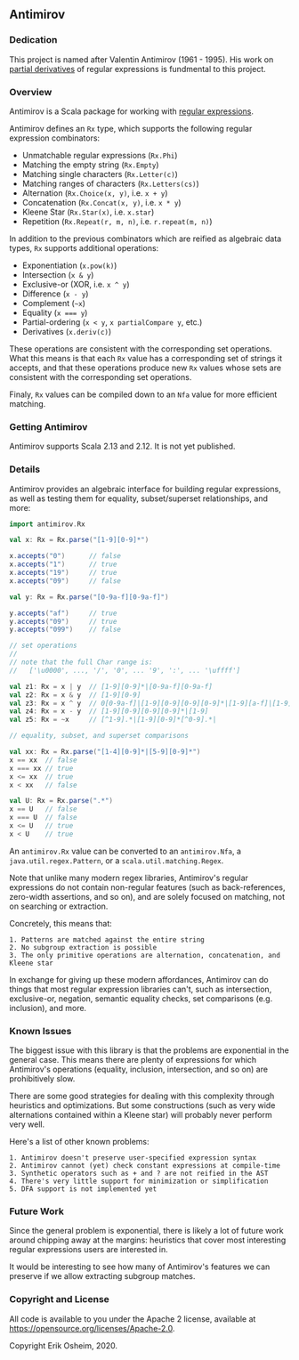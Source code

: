## Antimirov

### Dedication

This project is named after Valentin Antimirov (1961 - 1995). His work
on [partial derivatives](https://citeseerx.ist.psu.edu/viewdoc/summary?doi=10.1.1.56.2509)
of regular expressions is fundmental to this project.

### Overview

Antimirov is a Scala package for working with
[regular expressions](https://en.wikipedia.org/wiki/Regular_expression).

Antimirov defines an `Rx` type, which supports the following regular
expression combinators:

 - Unmatchable regular expressions (`Rx.Phi`)
 - Matching the empty string (`Rx.Empty`)
 - Matching single characters (`Rx.Letter(c)`)
 - Matching ranges of characters (`Rx.Letters(cs)`)
 - Alternation (`Rx.Choice(x, y)`, i.e. `x + y`)
 - Concatenation (`Rx.Concat(x, y)`, i.e. `x * y`)
 - Kleene Star (`Rx.Star(x)`, i.e. `x.star`)
 - Repetition (`Rx.Repeat(r, m, n)`, i.e. `r.repeat(m, n)`)

In addition to the previous combinators which are reified as algebraic
data types, `Rx` supports additional operations:

 - Exponentiation (`x.pow(k)`)
 - Intersection (`x & y`)
 - Exclusive-or (XOR, i.e. `x ^ y`)
 - Difference (`x - y`)
 - Complement (`~x`)
 - Equality (`x === y`)
 - Partial-ordering (`x < y`, `x partialCompare y`, etc.)
 - Derivatives (`x.deriv(c)`)

These operations are consistent with the corresponding set operations.
What this means is that each `Rx` value has a corresponding set of
strings it accepts, and that these operations produce new `Rx` values
whose sets are consistent with the corresponding set operations.

Finaly, `Rx` values can be compiled down to an `Nfa` value for more
efficient matching.

### Getting Antimirov

Antimirov supports Scala 2.13 and 2.12. It is not yet published.

### Details

Antimirov provides an algebraic interface for building regular
expressions, as well as testing them for equality, subset/superset
relationships, and more:

```scala
import antimirov.Rx

val x: Rx = Rx.parse("[1-9][0-9]*")

x.accepts("0")      // false
x.accepts("1")      // true
x.accepts("19")     // true
x.accepts("09")     // false

val y: Rx = Rx.parse("[0-9a-f][0-9a-f]")

y.accepts("af")     // true
y.accepts("09")     // true
y.accepts("099")    // false

// set operations
//
// note that the full Char range is:
//   ['\u0000', ..., '/', '0', ... '9', ':', ... '\uffff']

val z1: Rx = x | y  // [1-9][0-9]*|[0-9a-f][0-9a-f]
val z2: Rx = x & y  // [1-9][0-9]
val z3: Rx = x ^ y  // 0[0-9a-f]|[1-9][0-9][0-9][0-9]*|[1-9][a-f]|[1-9]|[a-f][0-9a-f]
val z4: Rx = x - y  // [1-9][0-9][0-9][0-9]*|[1-9]
val z5: Rx = ~x     // [^1-9].*|[1-9][0-9]*[^0-9].*|

// equality, subset, and superset comparisons

val xx: Rx = Rx.parse("[1-4][0-9]*|[5-9][0-9]*")
x == xx  // false
x === xx // true
x <= xx  // true
x < xx   // false

val U: Rx = Rx.parse(".*")
x == U   // false
x === U  // false
x <= U   // true
x < U    // true
```

An `antimirov.Rx` value can be converted to an `antimirov.Nfa`, a
`java.util.regex.Pattern`, or a `scala.util.matching.Regex`.

Note that unlike many modern regex libraries, Antimirov's regular
expressions do not contain non-regular features (such as
back-references, zero-width assertions, and so on), and are solely
focused on matching, not on searching or extraction.

Concretely, this means that:

    1. Patterns are matched against the entire string
    2. No subgroup extraction is possible
    3. The only primitive operations are alternation, concatenation, and Kleene star

In exchange for giving up these modern affordances, Antimirov can do
things that most regular expression libraries can't, such as
intersection, exclusive-or, negation, semantic equality checks, set
comparisons (e.g. inclusion), and more.

### Known Issues

The biggest issue with this library is that the problems are
exponential in the general case. This means there are plenty of
expressions for which Antimirov's operations (equality, inclusion,
intersection, and so on) are prohibitively slow.

There are some good strategies for dealing with this complexity
through heuristics and optimizations. But some constructions (such as
very wide alternations contained within a Kleene star) will probably
never perform very well.

Here's a list of other known problems:

    1. Antimirov doesn't preserve user-specified expression syntax
    2. Antimirov cannot (yet) check constant expressions at compile-time
    3. Synthetic operators such as + and ? are not reified in the AST
    4. There's very little support for minimization or simplification
    5. DFA support is not implemented yet

### Future Work

Since the general problem is exponential, there is likely a lot of
future work around chipping away at the margins: heuristics that cover
most interesting regular expressions users are interested in.

It would be interesting to see how many of Antimirov's features we can
preserve if we allow extracting subgroup matches.

### Copyright and License

All code is available to you under the Apache 2 license, available at
https://opensource.org/licenses/Apache-2.0.

Copyright Erik Osheim, 2020.
